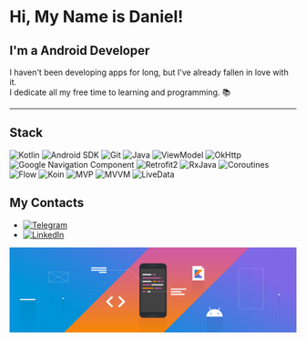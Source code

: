 # Hi, My Name is Daniel!

## I'm a Android Developer

I haven't been developing apps for long, but I've already fallen in love with it.  
I dedicate all my free time to learning and programming. 📚

---

## Stack

![Kotlin](https://img.shields.io/badge/Kotlin-0095D5?style=flat-square&logo=kotlin&logoColor=white)
![Android SDK](https://img.shields.io/badge/Android%20SDK-3DDC84?style=flat-square&logo=android&logoColor=white)
![Git](https://img.shields.io/badge/Git-F05032?style=flat-square&logo=git&logoColor=white)
![Java](https://img.shields.io/badge/Java-ED8B00?style=flat-square&logo=java&logoColor=white)
![ViewModel](https://img.shields.io/badge/ViewModel-3DDC84?style=flat-square&logo=android&logoColor=white)
![OkHttp](https://img.shields.io/badge/OkHttp-00796B?style=flat-square&logo=android&logoColor=white)
![Google Navigation Component](https://img.shields.io/badge/Navigation%20Component-4285F4?style=flat-square&logo=google&logoColor=white)
![Retrofit2](https://img.shields.io/badge/Retrofit2-00796B?style=flat-square&logo=android&logoColor=white)
![RxJava](https://img.shields.io/badge/RxJava-B7178C?style=flat-square&logo=reactivex&logoColor=white)
![Coroutines](https://img.shields.io/badge/Coroutines-0095D5?style=flat-square&logo=kotlin&logoColor=white)
![Flow](https://img.shields.io/badge/Flow-0095D5?style=flat-square&logo=kotlin&logoColor=white)
![Koin](https://img.shields.io/badge/Koin-709E00?style=flat-square&logo=kotlin&logoColor=white)
![MVP](https://img.shields.io/badge/MVP-4285F4?style=flat-square&logo=android&logoColor=white)
![MVVM](https://img.shields.io/badge/MVVM-3DDC84?style=flat-square&logo=android&logoColor=white)
![LiveData](https://img.shields.io/badge/LiveData-3DDC84?style=flat-square&logo=android&logoColor=white)

## My Contacts
- [![Telegram](https://img.shields.io/badge/-Telegram-090909?style=for-the-badge&logo=telegram&logoColor=27A0D9)](https://t.me/barevahper)
- [![LinkedIn](https://img.shields.io/badge/-LinkedIn-090909?style=for-the-badge&logo=linkedin&logoColor=007BB6)](https://www.linkedin.com/in/danielsafaryan)

<img src="https://github.com/SafarySun/SafarySun/blob/main/assets/android.png" alt="Header"/>
